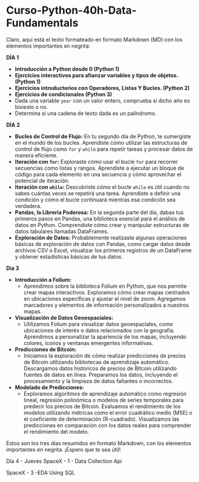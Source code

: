 # Curso-Python-40h-Data-Fundamentals

Claro, aquí está el texto formateado en formato Markdown (MD) con los elementos importantes en negrita:

**DÍA 1**

- **Introducción a Python desde 0 (Python 1)**
- **Ejercicios interactivos para afianzar variables y tipos de objetos. (Python 1)**
- **Ejercicios introductorios con Operadores, Listas Y Bucles. (Python 2)**
- **Ejercicios de condicionales (Python 3)**
- Dada una variable `year` con un valor entero, comprueba si dicho año es bisiesto o no.
- Determina si una cadena de texto dada es un palíndromo.

**DÍA 2**

- **Bucles de Control de Flujo:** En tu segundo día de Python, te sumergiste en el mundo de los bucles. Aprendiste cómo utilizar las estructuras de control de flujo como `for` y `while` para repetir tareas y procesar datos de manera eficiente.
- **Iteración con `for`:** Exploraste cómo usar el bucle `for` para recorrer secuencias como listas y rangos. Aprendiste a ejecutar un bloque de código para cada elemento en una secuencia y cómo aprovechar el potencial de iteración.
- **Iteración con `while`:** Descubriste cómo el bucle `while` es útil cuando no sabes cuántas veces se repetirá una tarea. Aprendiste a definir una condición y cómo el bucle continuará mientras esa condición sea verdadera.
- **Pandas, la Librería Poderosa:** En la segunda parte del día, dabas tus primeros pasos en Pandas, una biblioteca esencial para el análisis de datos en Python. Comprendiste cómo crear y manipular estructuras de datos tabulares llamadas DataFrames.
- **Exploración de Datos:** Probablemente realizaste algunas operaciones básicas de exploración de datos con Pandas, como cargar datos desde archivos CSV o Excel, visualizar los primeros registros de un DataFrame y obtener estadísticas básicas de tus datos.

**Día 3**

- **Introducción a Folium:**
  - Aprendimos sobre la biblioteca Folium en Python, que nos permite crear mapas interactivos. Exploramos cómo crear mapas centrados en ubicaciones específicas y ajustar el nivel de zoom. Agregamos marcadores y elementos de información personalizados a nuestros mapas.
- **Visualización de Datos Geoespaciales:**
  - Utilizamos Folium para visualizar datos geoespaciales, como ubicaciones de interés o datos relacionados con la geografía. Aprendimos a personalizar la apariencia de los mapas, incluyendo colores, iconos y ventanas emergentes informativas.
- **Predicciones de Bitcoin:**
  - Iniciamos la exploración de cómo realizar predicciones de precios de Bitcoin utilizando bibliotecas de aprendizaje automático. Descargamos datos históricos de precios de Bitcoin utilizando fuentes de datos en línea. Preparamos los datos, incluyendo el procesamiento y la limpieza de datos faltantes o incorrectos.
- **Modelado de Predicciones:**
  - Exploramos algoritmos de aprendizaje automático como regresión lineal, regresión polinómica o modelos de series temporales para predecir los precios de Bitcoin. Evaluamos el rendimiento de los modelos utilizando métricas como el error cuadrático medio (MSE) o el coeficiente de determinación (R-cuadrado). Visualizamos las predicciones en comparación con los datos reales para comprender el rendimiento del modelo.

Estos son los tres días resumidos en formato Markdown, con los elementos importantes en negrita. ¡Espero que te sea útil!

Día 4 - Jueves
SpaceX - 1 - Data Collection Api

SpaceX - 3 -EDA Using SQL
